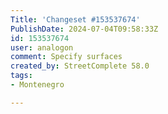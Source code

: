 ```yaml
---
Title: 'Changeset #153537674'
PublishDate: 2024-07-04T09:58:33Z
id: 153537674
user: analogon
comment: Specify surfaces
created_by: StreetComplete 58.0
tags:
- Montenegro

---
```

